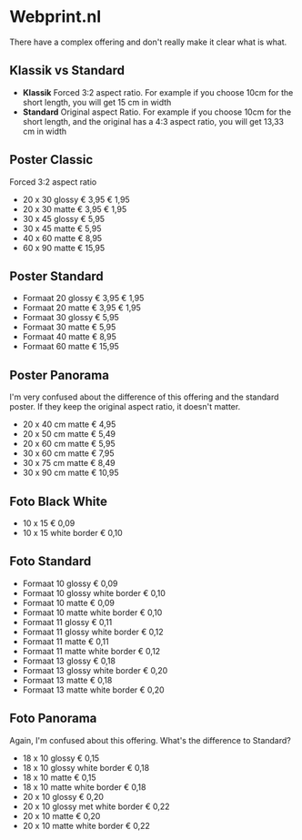 # Webprint.nl

There have a complex offering and don't really make it clear what is what.

## Klassik vs Standard

* **Klassik** Forced 3:2 aspect ratio.  For example if you choose 10cm for the short length, you will get 15 cm in width
* **Standard** Original aspect Ratio. For example if you choose 10cm for the short length, and the original has a 4:3 aspect ratio, you will get 13,33 cm in width

## Poster Classic

Forced 3:2 aspect ratio

* 20 x 30 glossy	€ 3,95 € 1,95
* 20 x 30 matte	€ 3,95 € 1,95
* 30 x 45 glossy	€ 5,95
* 30 x 45 matte	€ 5,95
* 40 x 60 matte	€ 8,95
* 60 x 90 matte	€ 15,95

## Poster Standard

* Formaat 20 glossy	€ 3,95 € 1,95
* Formaat 20 matte	€ 3,95 € 1,95
* Formaat 30 glossy	€ 5,95
* Formaat 30 matte	€ 5,95
* Formaat 40 matte	€ 8,95
* Formaat 60 matte	€ 15,95

## Poster Panorama

I'm very confused about the difference of this offering and the standard poster. If they keep the original aspect ratio, it doesn't matter.

* 20 x 40 cm matte	€ 4,95
* 20 x 50 cm matte	€ 5,49
* 20 x 60 cm matte	€ 5,95
* 30 x 60 cm matte	€ 7,95
* 30 x 75 cm matte	€ 8,49
* 30 x 90 cm matte	€ 10,95

## Foto Black White

* 10 x 15	€ 0,09
* 10 x 15 white border	€ 0,10

## Foto Standard

* Formaat 10 glossy	€ 0,09
* Formaat 10 glossy white border	€ 0,10
* Formaat 10 matte	€ 0,09
* Formaat 10 matte white border	€ 0,10
* Formaat 11 glossy	€ 0,11
* Formaat 11 glossy white border	€ 0,12
* Formaat 11 matte	€ 0,11
* Formaat 11 matte white border	€ 0,12
* Formaat 13 glossy	€ 0,18
* Formaat 13 glossy white border	€ 0,20
* Formaat 13 matte	€ 0,18
* Formaat 13 matte white border	€ 0,20

## Foto Panorama

Again, I'm confused about this offering. What's the difference to Standard?

* 18 x 10 glossy	€ 0,15
* 18 x 10 glossy white border	€ 0,18
* 18 x 10 matte	€ 0,15
* 18 x 10 matte white border	€ 0,18
* 20 x 10 glossy	€ 0,20
* 20 x 10 glossy met white border	€ 0,22
* 20 x 10 matte	€ 0,20
* 20 x 10 matte white border	€ 0,22
